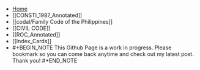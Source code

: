 - [Home]([[index]])
- [[CONSTI_1987_Annotated]]
- [[codal/Family Code of the Philippines]]
- [[CIVIL CODE]]
- [[ROC_Annotated]]
- [[Index_Cards]]
- #+BEGIN_NOTE
  This Github Page is a work in progress. Please bookmark so you can come back anytime and check out my latest post. Thank you!
  #+END_NOTE